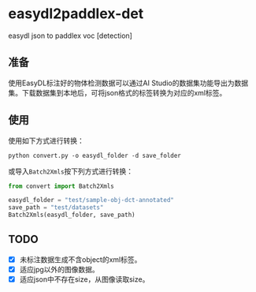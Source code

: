 # easydl2paddlex-det

easydl json to paddlex voc [detection]

## 准备

使用EasyDL标注好的物体检测数据可以通过AI Studio的数据集功能导出为数据集。下载数据集到本地后，可将json格式的标签转换为对应的xml标签。

## 使用

使用如下方式进行转换：

```
python convert.py -o easydl_folder -d save_folder
```

或导入`Batch2Xmls`按下列方式进行转换：

```python
from convert import Batch2Xmls

easydl_folder = "test/sample-obj-dct-annotated"
save_path = "test/datasets"
Batch2Xmls(easydl_folder, save_path)
```

## TODO

- [x] 未标注数据生成不含object的xml标签。
- [x] 适应jpg以外的图像数据。
- [x] 适应json中不存在size，从图像读取size。
